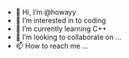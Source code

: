 - 👋 Hi, I’m @howayy
- 👀 I’m interested in to coding
- 🌱 I’m currently learning C++
- 💞️ I’m looking to collaborate on ...
- 📫 How to reach me ...

<!---
howayy/howayy is a ✨ special ✨ repository because its `README.md` (this file) appears on your GitHub profile.
You can click the Preview link to take a look at your changes.
--->
